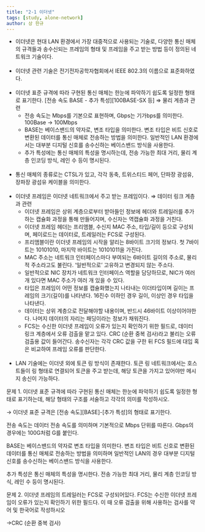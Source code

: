 ```yaml
---
title: "2-1 이더넷"
tags: [study, alone-network]
author: 상 한규
---
```

- 이더넷은 현대 LAN 환경에서 가장 대중적으로 사용되는 기술로, 다양한 통신 매체의 규격들과 송수신되는 프레임의 형태 및 프레임을 주고 받는 방법 등이 정의된 네트워크 기술이다.
<br><br>
- 이더넷 관련 기술은 전기전자공학자협회에서 IEEE 802.3의 이름으로 표준화하였다.
<br><br>
- 이더넷 표준 규격에 따라 구현된 통신 매체는 한눈에 파악하기 쉽도록 일정한 형태로 표기한다. [전송 속도 BASE - 추가 특성][100BASE-SX 등] ⇒ 물리 계층과 관련
    - 전송 속도는 Mbps를 기본으로 표현하며, Gbps는 기가bps를 의미한다. 100Base → 100Mbps
    - BASE는 베이스밴드의 약자로, 변조 타입을 의미한다. 변조 타입은 비트 신호로 변환된 데이터를 통신 매체로 전송하는 방법을 의미한다. 일반적인 LAN 환경에서는 대부분 디지털 신호를 송수신하는 베이스밴드 방식을 사용한다.
    - 추가 특성에는 통신 매체의 특성을 명시하는데, 전송 가능한 최대 거리, 물리 계층 인코딩 방식, 레인 수 등이 명시된다.
<br><br>
- 통신 매체의 종류로는 CTSL가 있고, 각각 동축, 트위스티드 페어, 단파장 광섬유, 장파장 광섬유 케이블을 의미한다.
<br><br>
- 이더넷 프레임은 이더넷 네트워크에서 주고 받는 프레임이다. ⇒ 데이터 링크 계층과 관련
    - 이더넷 프레임은 상위 계층으로부터 받아들인 정보에 헤더와 트레일러를 추가하는 캡슐화 과정을 통해 만들어지며, 수신자는 역캡슐화 과정을 거친다.
    - 이더넷 프레임 헤더는 프리앰블, 수신지 MAC 주소, 타입/길이 등으로 구성되며, 페이로드는 데이터로, 트레일러는 FCS로 구성된다.
    - 프리앰블이란 이더넷 프레임의 시작을 알리는 8바이트 크기의 정보다. 첫 7바이트는 10101010, 마지막 바이트는 10101011을 가진다.
    - MAC 주소는 네트워크 인터페이스마다 부여되는 6바이트 길이의 주소로, 물리적 주소라고도 불린다. ‘일반적으로’ 고유하고 변경되지 않는 주소다.
    - 일반적으로 NIC 장치가 네트워크 인터페이스 역할을 담당하므로, NIC가 여러 개 있다면 MAC 주소가 여러 개 있을 수 있다.
    - 타입은 프레임이 어떤 정보를 캡슐화했는지 나타내는 이더타입이며 길이는 프레임의 크기(길이)를 나타낸다. 16진수 이하인 경우 길이, 이상인 경우 타입을 나타낸다.
    - 데이터는 상위 계층으로 전달해야할 내용이며, 반드시 46바이트 이상이어야한다. 나머지 데이터의 자리는 패딩이라는 정보가 채워진다.
    - FCS는 수신한 이더넷 프레임이 오류가 있는지 확인하기 위한 필드로, 데이터 링크 계층에서 오류 검출을 맡고 있다. CRC (순환 중복 검사)라고 불리는 오류 검출용 값이 들어간다.
    송수신자는 각각 CRC 값을 구한 뒤 FCS 필드에 대입 혹은 비교하여 프레임 오류를 판단한다.
<br><br>
- LAN 기술에는 이더넷 외에 토큰 링 방식이 존재한다. 토큰 링 네트워크에서는 호스트들이 링 형태로 연결되어 토큰을 주고 받는데, 해당 토큰을 가지고 있어야만 메시지 송신이 가능하다.

문제 1. 이더넷 표준 규격에 따라 구현된 통신 매체는 한눈에 파악하기 쉽도록 일정한 형태로 표기하는데, 해당 형태의 구조를 서술하고 각각의 의미를 작성하시오.

→ 이더넷 표준 규격은 [전송 속도][BASE]-[추가 특성]의 형태로 표기한다.

전송 속도는 데이터 전송 속도를 의미하며 기본적으로 Mbps 단위를 따른다. Gbps의 경우에는 100G처럼 G를 붙인다.

BASE는 베이스밴드의 약자로 변조 타입을 의미한다. 변조 타입은 비트 신호로 변환된 데이터를 통신 매체로 전송하는 방법을 의미하며 일반적인 LAN의 경우 대부분 디지털 신호를 송수신하는 베이스밴드 방식을 사용한다.

추가 특성은 통신 매체의 특성을 명시한다. 전송 가능한 최대 거리, 물리 계층 인코딩 방식, 레인 수 등이 명시된다.

문제 2. 이더넷 프레임의 트레일러는 FCS로 구성되어있다. FCS는 수신한 이더넷 프레임이 오류가 있는지 확인하기 위한 필드다. 이 때 오류 검출을 위해 사용하는 검사를 약어 및 한국어로 작성하시오

→CRC (순환 중복 검사)